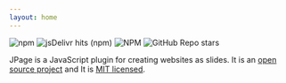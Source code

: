 ```yaml
---
layout: home
---
```


![npm](https://img.shields.io/npm/v/jpage?color=1c2c4d&style=flat-square&label=version) ![jsDelivr hits (npm)](https://img.shields.io/jsdelivr/npm/hy/jpage?color=1c2c4d&style=flat-square) ![NPM](https://img.shields.io/npm/l/jpage?color=1c2c4d&style=flat-square) ![GitHub Repo stars](https://img.shields.io/github/stars/pedro-isacss/jpage?color=%231c2c4d&style=flat-square)

JPage is a JavaScript plugin for creating websites as slides. It is an [open source project](https://github.com/pedro-isacss/jpage) and It is [MIT licensed](https://github.com/pedro-isacss/jpage/blob/master/LICENSE).